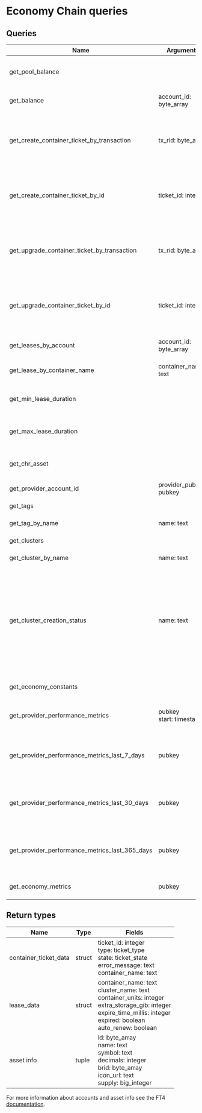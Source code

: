 # Economy Chain queries

## Queries

| Name                                           | Arguments                  | Return type                  | Description                                                                                                                                                 |
|------------------------------------------------|----------------------------|------------------------------|-------------------------------------------------------------------------------------------------------------------------------------------------------------| 
| get_pool_balance                               |                            | big_integer                  | Returns current balance of reward pool                                                                                                                      |
| get_balance                                    | account_id: byte_array     | big_integer                  | Get balance of the account                                                                                                                                  |
| get_create_container_ticket_by_transaction     | tx_rid: byte_array         | container_ticket_data?       | Returns ticket information for the create container ticket                                                                                                  |
| get_create_container_ticket_by_id              | ticket_id: integer         | container_ticket_data?       | Returns ticket information for the create container ticket                                                                                                  |
| get_upgrade_container_ticket_by_transaction    | tx_rid: byte_array         | container_ticket_data?       | Returns ticket information for the upgrade container ticket                                                                                                 |
| get_upgrade_container_ticket_by_id             | ticket_id: integer         | container_ticket_data?       | Returns ticket information for the upgrade container ticket                                                                                                 |
| get_leases_by_account                          | account_id: byte_array     | list<lease_data>             | Get leases for an account                                                                                                                                   |
| get_lease_by_container_name                    | container_name: text       | lease_data?                  | Get current lease for a container                                                                                                                           |
| get_min_lease_duration                         |                            | integer                      | Get minimum lease time in weeks                                                                                                                             |
| get_max_lease_duration                         |                            | integer                      | Get maximum lease time in weeks                                                                                                                             |
| get_chr_asset                                  |                            | asset info                   | Get information about the CHR asset                                                                                                                         |
| get_provider_account_id                        | provider_pubkey: pubkey    | byte_array?                  | Get provider account id                                                                                                                                     |
| get_tags                                       |                            | list<tag_data>               | Get a list of all tags                                                                                                                                      |
| get_tag_by_name                                | name: text                 | tag_data?                    | Get a tag by name                                                                                                                                           |
| get_clusters                                   |                            | list<cluster_data>           | Get a list of all clusters                                                                                                                                  |
| get_cluster_by_name                            | name: text                 | cluster_data?                | Get a cluster by name                                                                                                                                       |
| get_cluster_creation_status                    | name: text                 | cluster_creation_status      | See if the cluster was created successfully, is still pending, or failed to be created. If the cluster does not exist, the creation status will be unknown. |
| get_economy_constants                          |                            | economy_constants_data       | Return economy constants.                                                                                                                                   |
| get_provider_performance_metrics               | pubkey<br>start: timestamp | provider_performance_metrics | Return provider performance metrics.                                                                                                                        |
| get_provider_performance_metrics_last_7_days   | pubkey                     | provider_performance_metrics | Return provider performance metrics over the last 7 days.                                                                                                   |
| get_provider_performance_metrics_last_30_days  | pubkey                     | provider_performance_metrics | Return provider performance metrics over the last 30 days.                                                                                                  |
| get_provider_performance_metrics_last_365_days | pubkey                     | provider_performance_metrics | Return provider performance metrics over the last 365 days.                                                                                                 |
| get_economy_metrics                            | pubkey                     | economy_metrics              | Return economy metrics.                                                                                                                                     |


## Return types

| Name                  | Type   | Fields                                                                                                                                                                         |
|-----------------------|--------|--------------------------------------------------------------------------------------------------------------------------------------------------------------------------------|
| container_ticket_data | struct | ticket_id: integer<br>type: ticket_type<br>state: ticket_state<br>error_message: text<br>container_name: text                                                                  |
| lease_data            | struct | container_name: text<br>cluster_name: text<br>container_units: integer<br>extra_storage_gib: integer<br>expire_time_millis: integer<br>expired: boolean<br>auto_renew: boolean |
| asset info            | tuple  | id: byte_array<br>name: text<br>symbol: text<br>decimals: integer<br>brid: byte_array<br>icon_url: text<br>supply: big_integer                                                 |

For more information about accounts and asset info see the FT4 [documentation](https://docs.chromia.com/category/ft4-accounts-and-tokens).